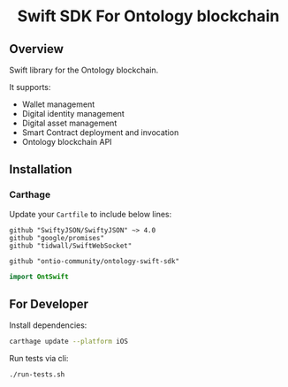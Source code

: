 <h1 align="center">Swift SDK For Ontology blockchain </h1>

## Overview

Swift library for the Ontology blockchain. 

It supports:

* Wallet management
* Digital identity management
* Digital asset management
* Smart Contract deployment and invocation
* Ontology blockchain API

## Installation

### Carthage

Update your `Cartfile` to include below lines:

```
github "SwiftyJSON/SwiftyJSON" ~> 4.0
github "google/promises"
github "tidwall/SwiftWebSocket"

github "ontio-community/ontology-swift-sdk"
```

```swift
import OntSwift
```

## For Developer

Install dependencies:

```bash
carthage update --platform iOS
```

Run tests via cli:

```bash
./run-tests.sh
```